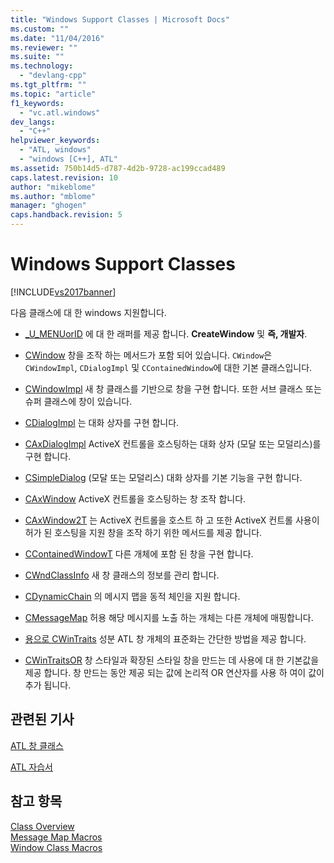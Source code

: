 ```yaml
---
title: "Windows Support Classes | Microsoft Docs"
ms.custom: ""
ms.date: "11/04/2016"
ms.reviewer: ""
ms.suite: ""
ms.technology: 
  - "devlang-cpp"
ms.tgt_pltfrm: ""
ms.topic: "article"
f1_keywords: 
  - "vc.atl.windows"
dev_langs: 
  - "C++"
helpviewer_keywords: 
  - "ATL, windows"
  - "windows [C++], ATL"
ms.assetid: 750b14d5-d787-4d2b-9728-ac199ccad489
caps.latest.revision: 10
author: "mikeblome"
ms.author: "mblome"
manager: "ghogen"
caps.handback.revision: 5
---
```

# Windows Support Classes
[!INCLUDE[vs2017banner](../assembler/inline/includes/vs2017banner.md)]

다음 클래스에 대 한 windows 지원합니다.  
  
-   [\_U\_MENUorID](../atl/reference/u-menuorid-class.md) 에 대 한 래퍼를 제공 합니다.  **CreateWindow** 및  **즉, 개발자**.  
  
-   [CWindow](../atl/reference/cwindow-class.md) 창을 조작 하는 메서드가 포함 되어 있습니다.  `CWindow`은 `CWindowImpl`, `CDialogImpl` 및 `CContainedWindow`에 대한 기본 클래스입니다.  
  
-   [CWindowImpl](../atl/reference/cwindowimpl-class.md) 새 창 클래스를 기반으로 창을 구현 합니다.  또한 서브 클래스 또는 슈퍼 클래스에 창이 있습니다.  
  
-   [CDialogImpl](../atl/reference/cdialogimpl-class.md) 는 대화 상자를 구현 합니다.  
  
-   [CAxDialogImpl](../atl/reference/caxdialogimpl-class.md) ActiveX 컨트롤을 호스팅하는 대화 상자 \(모달 또는 모덜리스\)를 구현 합니다.  
  
-   [CSimpleDialog](../atl/reference/csimpledialog-class.md) \(모달 또는 모덜리스\) 대화 상자를 기본 기능을 구현 합니다.  
  
-   [CAxWindow](../atl/reference/caxwindow-class.md) ActiveX 컨트롤을 호스팅하는 창 조작 합니다.  
  
-   [CAxWindow2T](../atl/reference/caxwindow2t-class.md) 는 ActiveX 컨트롤을 호스트 하 고 또한 ActiveX 컨트롤 사용이 허가 된 호스팅을 지원 창을 조작 하기 위한 메서드를 제공 합니다.  
  
-   [CContainedWindowT](../atl/reference/ccontainedwindowt-class.md) 다른 개체에 포함 된 창을 구현 합니다.  
  
-   [CWndClassInfo](../atl/reference/cwndclassinfo-class.md) 새 창 클래스의 정보를 관리 합니다.  
  
-   [CDynamicChain](../atl/reference/cdynamicchain-class.md) 의 메시지 맵을 동적 체인을 지원 합니다.  
  
-   [CMessageMap](../atl/reference/cmessagemap-class.md) 허용 해당 메시지를 노출 하는 개체는 다른 개체에 매핑합니다.  
  
-   [용으로 CWinTraits](../atl/reference/cwintraits-class.md) 성분 ATL 창 개체의 표준화는 간단한 방법을 제공 합니다.  
  
-   [CWinTraitsOR](../atl/reference/cwintraitsor-class.md) 창 스타일과 확장된 스타일 창을 만드는 데 사용에 대 한 기본값을 제공 합니다.  창 만드는 동안 제공 되는 값에 논리적 OR 연산자를 사용 하 여이 값이 추가 됩니다.  
  
## 관련된 기사  
 [ATL 창 클래스](../atl/atl-window-classes.md)  
  
 [ATL 자습서](../atl/active-template-library-atl-tutorial.md)  
  
## 참고 항목  
 [Class Overview](../atl/atl-class-overview.md)   
 [Message Map Macros](../atl/reference/message-map-macros-atl.md)   
 [Window Class Macros](../atl/reference/window-class-macros.md)